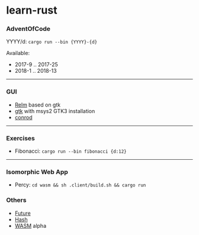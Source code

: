 # learn-rust


### AdventOfCode

YYYY/d: `cargo run --bin {YYYY}-{d}`

Available:
- 2017-9 .. 2017-25
- 2018-1 .. 2018-13


---

### GUI

- [Relm](https://github.com/antoyo/relm) based on gtk
- [gtk](https://gtk-rs.org/) with msys2 GTK3 installation
- [conrod](https://github.com/PistonDevelopers/conrod)

---

### Exercises

- Fibonacci: `cargo run --bin fibonacci {d:12}`

---

### Isomorphic Web App

- Percy: `cd wasm && sh .client/build.sh && cargo run`

### Others

- [Future](https://github.com/msyfls123/learn-rust/tree/future)
- [Hash](https://github.com/msyfls123/learn-rust/tree/hash)
- [WASM](https://github.com/msyfls123/learn-rust/tree/wasm) alpha
